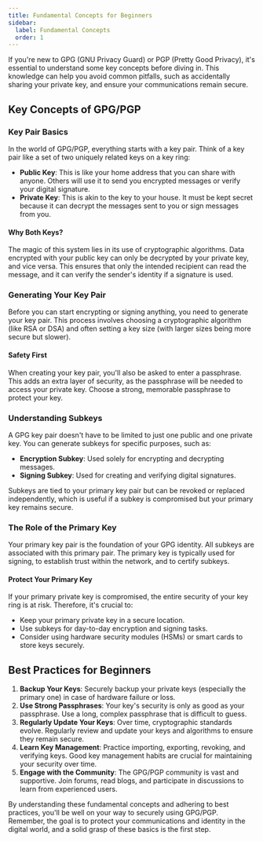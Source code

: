 ```yaml
---
title: Fundamental Concepts for Beginners
sidebar:
  label: Fundamental Concepts
  order: 1
---
```


If you're new to GPG (GNU Privacy Guard) or PGP (Pretty Good Privacy), it's
essential to understand some key concepts before diving in. This knowledge can
help you avoid common pitfalls, such as accidentally sharing your private key,
and ensure your communications remain secure.

## Key Concepts of GPG/PGP

### Key Pair Basics

In the world of GPG/PGP, everything starts with a key pair. Think of a key pair
like a set of two uniquely related keys on a key ring:

- **Public Key**: This is like your home address that you can share with anyone.
  Others will use it to send you encrypted messages or verify your digital
  signature.
- **Private Key**: This is akin to the key to your house. It must be kept secret
  because it can decrypt the messages sent to you or sign messages from you.

#### Why Both Keys?

The magic of this system lies in its use of cryptographic algorithms. Data
encrypted with your public key can only be decrypted by your private key, and
vice versa. This ensures that only the intended recipient can read the message,
and it can verify the sender's identity if a signature is used.

### Generating Your Key Pair

Before you can start encrypting or signing anything, you need to generate your
key pair. This process involves choosing a cryptographic algorithm (like RSA or
DSA) and often setting a key size (with larger sizes being more secure but
slower).

#### Safety First

When creating your key pair, you'll also be asked to enter a passphrase. This
adds an extra layer of security, as the passphrase will be needed to access your
private key. Choose a strong, memorable passphrase to protect your key.

### Understanding Subkeys

A GPG key pair doesn't have to be limited to just one public and one private
key. You can generate subkeys for specific purposes, such as:

- **Encryption Subkey**: Used solely for encrypting and decrypting messages.
- **Signing Subkey**: Used for creating and verifying digital signatures.

Subkeys are tied to your primary key pair but can be revoked or replaced
independently, which is useful if a subkey is compromised but your primary key
remains secure.

### The Role of the Primary Key

Your primary key pair is the foundation of your GPG identity. All subkeys are
associated with this primary pair. The primary key is typically used for
signing, to establish trust within the network, and to certify subkeys.

#### Protect Your Primary Key

If your primary private key is compromised, the entire security of your key ring
is at risk. Therefore, it's crucial to:

- Keep your primary private key in a secure location.
- Use subkeys for day-to-day encryption and signing tasks.
- Consider using hardware security modules (HSMs) or smart cards to store keys
  securely.

## Best Practices for Beginners

1. **Backup Your Keys**: Securely backup your private keys (especially the
   primary one) in case of hardware failure or loss.
2. **Use Strong Passphrases**: Your key's security is only as good as your
   passphrase. Use a long, complex passphrase that is difficult to guess.
3. **Regularly Update Your Keys**: Over time, cryptographic standards evolve.
   Regularly review and update your keys and algorithms to ensure they remain
   secure.
4. **Learn Key Management**: Practice importing, exporting, revoking, and
   verifying keys. Good key management habits are crucial for maintaining your
   security over time.
5. **Engage with the Community**: The GPG/PGP community is vast and supportive.
   Join forums, read blogs, and participate in discussions to learn from
   experienced users.

By understanding these fundamental concepts and adhering to best practices,
you'll be well on your way to securely using GPG/PGP. Remember, the goal is to
protect your communications and identity in the digital world, and a solid grasp
of these basics is the first step.
